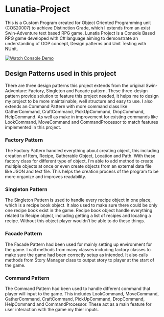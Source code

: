# Lunatia-Project
This is a Custom Program created for Object Oriented Programming unit (COS20007) to achieve Distinction Grade, which I extends from an exist Swin-Adventure text based RPG game. Lunatia Project is a Console Based RPG game developed with C# language aiming to demonstrate an understanding of OOP concept, Design patterns and Unit Testing with NUnit.

[![Watch Console Demo](https://img.youtube.com/vi/4FHm9u6Tfo8/0.jpg)](https://youtu.be/4FHm9u6Tfo8)

## Design Patterns used in this project
There are three design patterns this project extends from the original Swin-Adventure: Factory, Singleton and Facade pattern. These three-design pattern provide solution to feature this project needed, it helps me to design my project to be more maintainable, well structure and easy to use. I also extends an Command Pattern with more command class like GatherCommand, CraftCommand, PickUpCommand, DropCommand, HelpCommand. As well as make in improvement for existing commands like LookCommand, MoveCommand and CommandProcessor to match features implemented in this project.
### Factory Pattern
The Factory Pattern handled everything about creating object, this including creation of Item, Recipe, Gatherable Object, Location and Path. With these factory class for different type of object, I’m able to add method to create multiple objects at once or even create objects from an external data file like JSON and text file. This helps the creation process of the program to be more organize and improves readability.
### Singleton Pattern
The Singleton Pattern is used to handle every recipe object in one place, which is a recipe book object. It also used to make sure there could be only one recipe book exist in the game. Recipe book object handle everything related to Recipe object, including getting a list of recipes and locating a recipe. Without this object player wouldn’t be able to do these things.
### Facade Pattern
The Facade Pattern had been used for mainly setting up environment for the game. I call methods from many classes including factory classes to make sure the game had been correctly setup as intended. It also calls methods from Story Manager class to output story to player at the start of the game.
### Command Pattern
The Command Pattern had been used to handle different command that player will input to the game. This includes LookCommand, MoveCommand, GatherCommand, CraftCommand, PickUpCommand, DropCommand, HelpCommand and CommandProcessor. These act as a main feature for user interaction with the game my thier inputs.
